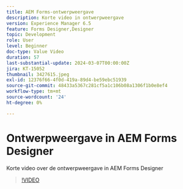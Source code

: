 ```yaml
---
title: AEM Forms-ontwerpweergave
description: Korte video in ontwerpweergave
version: Experience Manager 6.5
feature: Forms Designer,Designer
topic: Development
role: User
level: Beginner
doc-type: Value Video
duration: 57
last-substantial-update: 2024-03-07T00:00:00Z
jira: KT-15052
thumbnail: 3427615.jpeg
exl-id: 12376f66-4f0d-419a-89d4-be59ebc51939
source-git-commit: 48433a5367c281cf5a1c106b08a1306f1b0e8ef4
workflow-type: tm+mt
source-wordcount: '24'
ht-degree: 0%

---
```


# Ontwerpweergave in AEM Forms Designer

Korte video over de ontwerpweergave in AEM Forms Designer

>[!VIDEO](https://video.tv.adobe.com/v/3436823/?learn=on&captions=dut)
